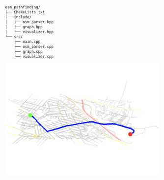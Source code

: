 ```
osm_pathfinding/
├── CMakeLists.txt
├── include/
│   ├── osm_parser.hpp
│   ├── graph.hpp
│   └── visualizer.hpp
└── src/
    ├── main.cpp
    ├── osm_parser.cpp
    ├── graph.cpp
    └── visualizer.cpp
```
![demo](readme_files/demo.png)
